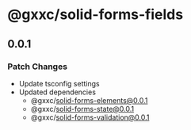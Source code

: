 # @gxxc/solid-forms-fields

## 0.0.1

### Patch Changes

- Update tsconfig settings
- Updated dependencies
  - @gxxc/solid-forms-elements@0.0.1
  - @gxxc/solid-forms-state@0.0.1
  - @gxxc/solid-forms-validation@0.0.1
